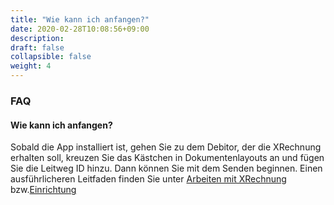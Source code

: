 ```yaml
---
title: "Wie kann ich anfangen?"
date: 2020-02-28T10:08:56+09:00
description: 
draft: false
collapsible: false
weight: 4
---
```

### FAQ

#### Wie kann ich anfangen?

Sobald die App installiert ist, gehen Sie zu dem Debitor, der die XRechnung erhalten soll, kreuzen Sie das Kästchen in Dokumentenlayouts an und fügen Sie die Leitweg ID hinzu. Dann können Sie mit dem Senden beginnen. Einen ausführlicheren Leitfaden finden Sie unter [Arbeiten mit XRechnung](de-de/connector-on-appsource/xrechnung/working-with-xrechnung/sending/) bzw.[Einrichtung](de-de/connector-on-appsource/xrechnung/first-steps/setup/setup-ident-id/)